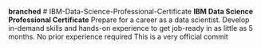 **branched** # IBM-Data-Science-Professional-Certificate
**IBM Data Science Professional Certificate** Prepare for a career as a data scientist. Develop in-demand skills and hands-on experience to get job-ready in as little as 5 months. No prior experience required
This is a very official commit
